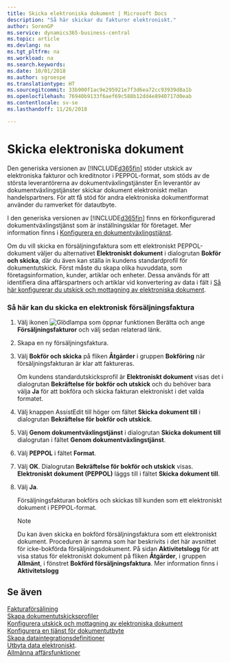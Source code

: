 ```yaml
---
title: Skicka elektroniska dokument | Microsoft Docs
description: "Så här skickar du fakturor elektroniskt."
author: SorenGP
ms.service: dynamics365-business-central
ms.topic: article
ms.devlang: na
ms.tgt_pltfrm: na
ms.workload: na
ms.search.keywords: 
ms.date: 10/01/2018
ms.author: sgroespe
ms.translationtype: HT
ms.sourcegitcommit: 33b900f1ac9e295921e7f3d6ea72cc93939d8a1b
ms.openlocfilehash: 76940b9133f6aef69c588b12dd4e8940717d0eab
ms.contentlocale: sv-se
ms.lasthandoff: 11/26/2018

---
```

# <a name="send-electronic-documents"></a>Skicka elektroniska dokument
Den generiska versionen av [!INCLUDE[d365fin](includes/d365fin_md.md)] stöder utskick av elektroniska fakturor och kreditnotor i PEPPOL-format, som stöds av de största leverantörerna av dokumentväxlingstjänster En leverantör av dokumentväxlingstjänster skickar dokument elektroniskt mellan handelspartners. För att få stöd för andra elektroniska dokumentformat använder du ramverket för datautbyte.  

 I den generiska versionen av [!INCLUDE[d365fin](includes/d365fin_md.md)] finns en förkonfigurerad dokumentväxlingstjänst som är inställningsklar för företaget. Mer information finns i [Konfigurera en dokumentväxlingstjänst](across-how-to-set-up-a-document-exchange-service.md).  

 Om du vill skicka en försäljningsfaktura som ett elektroniskt PEPPOL-dokument väljer du alternativet **Elektroniskt dokument** i dialogrutan **Bokför och skicka**, där du även kan ställa in kundens standardprofil för dokumentutskick. Först måste du skapa olika huvuddata, som företagsinformation, kunder, artiklar och enheter. Dessa används för att identifiera dina affärspartners och artiklar vid konvertering av data i fält i [Så här konfigurerar du utskick och mottagning av elektroniska dokument](across-how-to-set-up-electronic-document-sending-and-receiving.md).  

### <a name="to-send-an-electronic-sales-invoice"></a>Så här kan du skicka en elektronisk försäljningsfaktura  

1.  Välj ikonen ![Glödlampa som öppnar funktionen Berätta](media/ui-search/search_small.png "Berätta vad du vill göra") och ange **Försäljningsfakturor** och välj sedan relaterad länk.  

2.  Skapa en ny försäljningsfaktura.  

3.  Välj **Bokför och skicka** på fliken **Åtgärder** i gruppen **Bokföring** när försäljningsfakturan är klar att faktureras.  

     Om kundens standardutskicksprofil är **Elektroniskt dokument** visas det i dialogrutan **Bekräftelse för bokför och utskick** och du behöver bara välja **Ja** för att bokföra och skicka fakturan elektroniskt i det valda formatet.  

4.  Välj knappen AssistEdit till höger om fältet **Skicka dokument till** i dialogrutan **Bekräftelse för bokför och utskick**.  

5.  Välj **Genom dokumentväxlingstjänst** i dialogrutan **Skicka dokument till** dialogrutan i fältet **Genom dokumentväxlingstjänst**.  

6.  Välj **PEPPOL** i fältet **Format**.  

7.  Välj **OK**. Dialogrutan **Bekräftelse för bokför och utskick** visas. **Elektroniskt dokument (PEPPOL)** läggs till i fältet **Skicka dokument till**.  

8.  Välj **Ja**.  

     Försäljningsfakturan bokförs och skickas till kunden som ett elektroniskt dokument i PEPPOL-format.  

    > [!NOTE]  
    >  Du kan även skicka en bokförd försäljningsfaktura som ett elektroniskt dokument. Proceduren är samma som har beskrivits i det här avsnittet för icke-bokförda försäljningsdokument. På sidan **Aktivitetslogg** för att visa status för elektroniskt dokument på fliken **Åtgärder**, i gruppen **Allmänt**, i fönstret **Bokförd försäljningsfaktura**. Mer information finns i **Aktivitetslogg**  

## <a name="see-also"></a>Se även  
[Fakturaförsäljning](sales-how-invoice-sales.md)  
[Skapa dokumentutskicksprofiler](sales-how-setup-document-send-profiles.md)  
[Konfigurera utskick och mottagning av elektroniska dokument](across-how-to-set-up-electronic-document-sending-and-receiving.md)  
[Konfigurera en tjänst för dokumentutbyte](across-how-to-set-up-a-document-exchange-service.md)  
[Skapa dataintegrationsdefinitioner](across-how-to-set-up-data-exchange-definitions.md)  
[Utbyta data elektroniskt](across-data-exchange.md).  
[Allmänna affärsfunktioner](ui-across-business-areas.md)  

